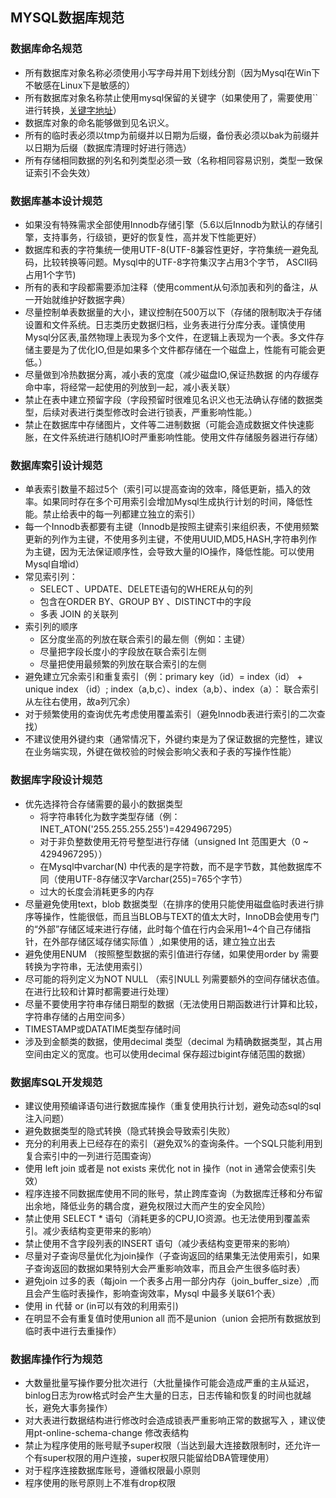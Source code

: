 ## 			                  MYSQL数据库规范
### 数据库命名规范

* 所有数据库对象名称必须使用小写字母并用下划线分割（因为Mysql在Win下不敏感在Linux下是敏感的）
* 所有数据库对象名称禁止使用mysql保留的关键字（如果使用了，需要使用``进行转换，[关键字地址](https://dev.mysql.com/doc/refman/5.7/en/keywords.html)）
* 数据库对象的命名能够做到见名识义。
* 所有的临时表必须以tmp为前缀并以日期为后缀，备份表必须以bak为前缀并以日期为后缀（数据库清理时好进行筛选）
* 所有存储相同数据的列名和列类型必须一致（名称相同容易识别，类型一致保证索引不会失效）

### 数据库基本设计规范

* 如果没有特殊需求全部使用Innodb存储引擎（5.6以后Innodb为默认的存储引擎，支持事务，行级锁，更好的恢复性，高并发下性能更好）
* 数据库和表的字符集统一使用UTF-8(UTF-8兼容性更好，字符集统一避免乱码，比较转换等问题。Mysql中的UTF-8字符集汉字占用3个字节，	ASCII码占用1个字节)
* 所有的表和字段都需要添加注释（使用comment从句添加表和列的备注，从一开始就维护好数据字典）
* 尽量控制单表数据量的大小，建议控制在500万以下（存储的限制取决于存储设置和文件系统。日志类历史数据归档，业务表进行分库分表。谨慎使用Mysql分区表,虽然物理上表现为多个文件，在逻辑上表现为一个表。多文件存储主要是为了优化IO,但是如果多个文件都存储在一个磁盘上，性能有可能会更低。）
* 尽量做到冷热数据分离，减小表的宽度（减少磁盘IO,保证热数据 的内存缓存命中率，将经常一起使用的列放到一起，减小表关联）
* 禁止在表中建立预留字段（字段预留时很难见名识义也无法确认存储的数据类型，后续对表进行类型修改时会进行锁表，严重影响性能。）
* 禁止在数据库中存储图片，文件等二进制数据（可能会造成数据文件快速膨胀，在文件系统进行随机IO时严重影响性能。使用文件存储服务器进行存储）

### 数据库索引设计规范

* 单表索引数量不超过5个（索引可以提高查询的效率，降低更新，插入的效率。如果同时存在多个可用索引会增加Mysql生成执行计划的时间，降低性能。禁止给表中的每一列都建立独立的索引）
* 每一个Innodb表都要有主键（Innodb是按照主键索引来组织表，不使用频繁更新的列作为主键，不使用多列主键，不使用UUID,MD5,HASH,字符串列作为主键，因为无法保证顺序性，会导致大量的IO操作，降低性能。可以使用Mysql自增id）
* 常见索引列：
  * SELECT 、UPDATE、DELETE语句的WHERE从句的列
  * 包含在ORDER BY、GROUP BY 、DISTINCT中的字段
  * 多表 JOIN 的关联列
* 索引列的顺序
  * 区分度坐高的列放在联合索引的最左侧（例如：主键）
  * 尽量把字段长度小的字段放在联合索引左侧
  * 尽量把使用最频繁的列放在联合索引的左侧
* 避免建立冗余索引和重复索引（例：primary key（id）= index（id） + unique index （id）; index（a,b,c）、index（a,b）、index（a）： 联合索引从左往右使用，故a列冗余）
* 对于频繁使用的查询优先考虑使用覆盖索引（避免Innodb表进行索引的二次查找）
* 不建议使用外键约束（通常情况下，外键约束是为了保证数据的完整性，建议在业务端实现，外键在做校验的时候会影响父表和子表的写操作性能）

### 数据库字段设计规范

* 优先选择符合存储需要的最小的数据类型
  * 将字符串转化为数字类型存储（例：INET_ATON('255.255.255.255')=4294967295）
  * 对于非负整数使用无符号整型进行存储（unsigned Int 范围更大（0 ~ 4294967295））
  * 在Mysql中varchar(N) 中代表的是字符数，而不是字节数，其他数据库不同（使用UTF-8存储汉字Varchar(255)=765个字节）
  * 过大的长度会消耗更多的内存
* 尽量避免使用text，blob 数据类型（在排序的使用只能使用磁盘临时表进行排序等操作，性能很低，而且当BLOB与TEXT的值太大时，InnoDB会使用专门的“外部”存储区域来进行存储，此时每个值在行内会采用1~4个自己存储指针，在外部存储区域存储实际值 ）,如果使用的话，建立独立出去
* 避免使用ENUM （按照整型数据的索引值进行存储，如果使用order by 需要转换为字符串，无法使用索引）
* 尽可能的将列定义为NOT NULL （索引NULL 列需要额外的空间存储状态值。在进行比较和计算时都需要进行处理）
* 尽量不要使用字符串存储日期型的数据（无法使用日期函数进行计算和比较，字符串存储的占用空间多）
* TIMESTAMP或DATATIME类型存储时间
* 涉及到金额类的数据，使用decimal 类型（decimal 为精确数据类型，其占用空间由定义的宽度。也可以使用decimal 保存超过bigint存储范围的数据）

### 数据库SQL开发规范

* 建议使用预编译语句进行数据库操作（重复使用执行计划，避免动态sql的sql注入问题）
* 避免数据类型的隐式转换（隐式转换会导致索引失败）
* 充分的利用表上已经存在的索引（避免双%的查询条件。一个SQL只能利用到复合索引中的一列进行范围查询）
* 使用 left join 或者是 not exists 来优化 not in 操作（not in 通常会使索引失效）
* 程序连接不同数据库使用不同的账号，禁止跨库查询（为数据库迁移和分布留出余地，降低业务的耦合度，避免权限过大而产生的安全风险）
* 禁止使用 SELECT * 语句（消耗更多的CPU,IO资源。也无法使用到覆盖索引。减少表结构变更带来的影响）
* 禁止使用不含字段列表的INSERT 语句（减少表结构变更带来的影响）
* 尽量对子查询尽量优化为join操作（子查询返回的结果集无法使用索引，如果子查询返回的数据如果特别大会严重影响效率，而且会产生很多临时表）
* 避免join 过多的表（每join 一个表多占用一部分内存（join_buffer_size）,而且会产生临时表操作，影响查询效率，Mysql 中最多关联61个表）
* 使用 in 代替 or (in可以有效的利用索引)
* 在明显不会有重复值时使用union all 而不是union（union 会把所有数据放到临时表中进行去重操作）

### 数据库操作行为规范

* 大数量批量写操作要分批次进行（大批量操作可能会造成严重的主从延迟，binlog日志为row格式时会产生大量的日志，日志传输和恢复的时间也就越长，避免大事务操作）
* 对大表进行数据结构进行修改时会造成锁表严重影响正常的数据写入 ，建议使用pt-online-schema-change 修改表结构
* 禁止为程序使用的账号赋予super权限（当达到最大连接数限制时，还允许一个有super权限的用户连接，super权限只能留给DBA管理使用）
* 对于程序连接数据库账号，遵循权限最小原则
* 程序使用的账号原则上不准有drop权限